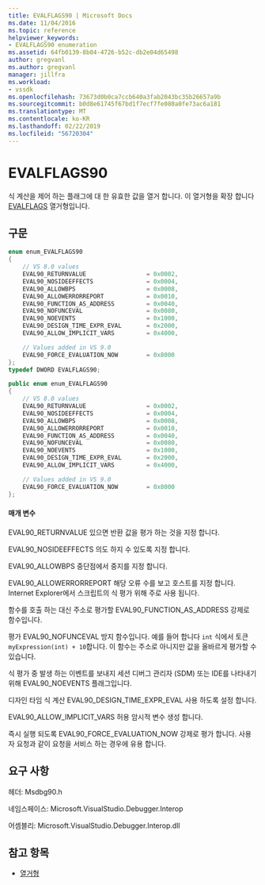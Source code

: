 ```yaml
---
title: EVALFLAGS90 | Microsoft Docs
ms.date: 11/04/2016
ms.topic: reference
helpviewer_keywords:
- EVALFLAGS90 enumeration
ms.assetid: 64fb0139-8b04-4726-b52c-db2e04d65498
author: gregvanl
ms.author: gregvanl
manager: jillfra
ms.workload:
- vssdk
ms.openlocfilehash: 73673d0b0ca7ccb640a3fab2043bc35b26657a9b
ms.sourcegitcommit: b0d8e61745f67bd1f7ecf7fe080a0fe73ac6a181
ms.translationtype: MT
ms.contentlocale: ko-KR
ms.lasthandoff: 02/22/2019
ms.locfileid: "56720304"
---
```

# <a name="evalflags90"></a>EVALFLAGS90
식 계산을 제어 하는 플래그에 대 한 유효한 값을 열거 합니다. 이 열거형을 확장 합니다 [EVALFLAGS](../../../extensibility/debugger/reference/evalflags.md) 열거형입니다.

## <a name="syntax"></a>구문

```cpp
enum enum_EVALFLAGS90
{
    // VS 8.0 values
    EVAL90_RETURNVALUE                 = 0x0002,
    EVAL90_NOSIDEEFFECTS               = 0x0004,
    EVAL90_ALLOWBPS                    = 0x0008,
    EVAL90_ALLOWERRORREPORT            = 0x0010,
    EVAL90_FUNCTION_AS_ADDRESS         = 0x0040,
    EVAL90_NOFUNCEVAL                  = 0x0080,
    EVAL90_NOEVENTS                    = 0x1000,
    EVAL90_DESIGN_TIME_EXPR_EVAL       = 0x2000,
    EVAL90_ALLOW_IMPLICIT_VARS         = 0x4000,

    // Values added in VS 9.0
    EVAL90_FORCE_EVALUATION_NOW        = 0x8000
};
typedef DWORD EVALFLAGS90;
```

```csharp
public enum enum_EVALFLAGS90
{
    // VS 8.0 values
    EVAL90_RETURNVALUE                 = 0x0002,
    EVAL90_NOSIDEEFFECTS               = 0x0004,
    EVAL90_ALLOWBPS                    = 0x0008,
    EVAL90_ALLOWERRORREPORT            = 0x0010,
    EVAL90_FUNCTION_AS_ADDRESS         = 0x0040,
    EVAL90_NOFUNCEVAL                  = 0x0080,
    EVAL90_NOEVENTS                    = 0x1000,
    EVAL90_DESIGN_TIME_EXPR_EVAL       = 0x2000,
    EVAL90_ALLOW_IMPLICIT_VARS         = 0x4000,

    // Values added in VS 9.0
    EVAL90_FORCE_EVALUATION_NOW        = 0x8000
};
```

#### <a name="parameters"></a>매개 변수
EVAL90_RETURNVALUE 있으면 반환 값을 평가 하는 것을 지정 합니다.

EVAL90_NOSIDEEFFECTS 의도 하지 수 있도록 지정 합니다.

EVAL90_ALLOWBPS 중단점에서 중지를 지정 합니다.

EVAL90_ALLOWERRORREPORT 해당 오류 수를 보고 호스트를 지정 합니다. Internet Explorer에서 스크립트의 식 평가 위해 주로 사용 됩니다.

함수를 호출 하는 대신 주소로 평가할 EVAL90_FUNCTION_AS_ADDRESS 강제로 함수입니다.

평가 EVAL90_NOFUNCEVAL 방지 함수입니다. 예를 들어 합니다 `int` 식에서 토큰 `myExpression(int) + 10`합니다. 이 함수는 주소로 아니지만 값을 올바르게 평가할 수 있습니다.

식 평가 중 발생 하는 이벤트를 보내지 세션 디버그 관리자 (SDM) 또는 IDE를 나타내기 위해 EVAL90_NOEVENTS 플래그입니다.

디자인 타임 식 계산 EVAL90_DESIGN_TIME_EXPR_EVAL 사용 하도록 설정 합니다.

EVAL90_ALLOW_IMPLICIT_VARS 허용 암시적 변수 생성 합니다.

즉시 실행 되도록 EVAL90_FORCE_EVALUATION_NOW 강제로 평가 합니다. 사용자 요청과 같이 요청을 서비스 하는 경우에 유용 합니다.

## <a name="requirements"></a>요구 사항
헤더: Msdbg90.h

네임스페이스: Microsoft.VisualStudio.Debugger.Interop

어셈블리: Microsoft.VisualStudio.Debugger.Interop.dll

## <a name="see-also"></a>참고 항목
- [열거형](../../../extensibility/debugger/reference/enumerations-visual-studio-debugging.md)
